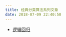 ```yaml
---
title: 经典分类算法系列文章
date: 2018-07-09 22:40:50
---
```

- [逻辑回归][1]

[1]:	../%E9%80%BB%E8%BE%91%E5%9B%9E%E5%BD%92/